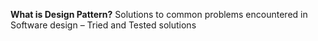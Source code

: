**What is Design Pattern?**
Solutions to common problems encountered in Software design – Tried and Tested solutions
